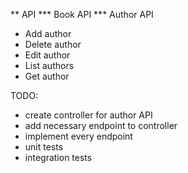 ** API
*** Book API
*** Author API
- Add author
- Delete author
- Edit author
- List authors
- Get author

TODO:
- create controller for author API
- add necessary endpoint to controller
- implement every endpoint
- unit tests
- integration tests

